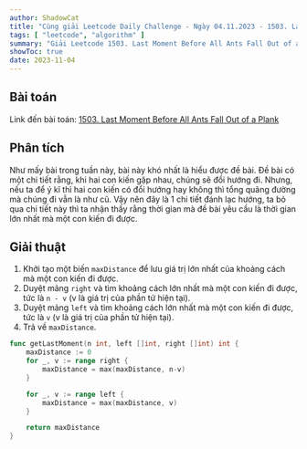 ```yaml
---
author: ShadowCat
title: "Cùng giải Leetcode Daily Challenge - Ngày 04.11.2023 - 1503. Last Moment Before All Ants Fall Out of a Plank"
tags: [ "leetcode", "algorithm" ]
summary: "Giải Leetcode 1503. Last Moment Before All Ants Fall Out of a Plank"
showToc: true
date: 2023-11-04
---
```


## Bài toán

Link đến bài toán: [1503. Last Moment Before All Ants Fall Out of a Plank](https://leetcode.com/problems/last-moment-before-all-ants-fall-out-of-a-plank)

## Phân tích

Như mấy bài trong tuần này, bài này khó nhất là hiểu được đề bài.
Đề bài có một chi tiết rằng, khi hai con kiến gặp nhau, chúng sẽ đổi hướng đi. Nhưng, nếu ta để ý kĩ thì hai con kiến có đổi hướng hay không thì tổng quãng đường mà chúng đi vẫn là như cũ.
Vậy nên đây là 1 chi tiết đánh lạc hướng, ta bỏ qua chi tiết này thì ta nhận thấy rằng thời gian mà đề bài yêu cầu là thời gian lớn nhất mà một con kiến đi được.


## Giải thuật

1. Khởi tạo một biến `maxDistance` để lưu giá trị lớn nhất của khoảng cách mà một con kiến đi được.
2. Duyệt mảng `right` và tìm khoảng cách lớn nhất mà một con kiến đi được, tức là `n - v` (v là giá trị của phần tử hiện tại).
3. Duyệt mảng `left` và tìm khoảng cách lớn nhất mà một con kiến đi được, tức là `v` (v là giá trị của phần tử hiện tại).
4. Trả về `maxDistance`.

```go
func getLastMoment(n int, left []int, right []int) int {
	maxDistance := 0
	for _, v := range right {
		maxDistance = max(maxDistance, n-v)
	}

	for _, v := range left {
		maxDistance = max(maxDistance, v)
	}

	return maxDistance
}
```